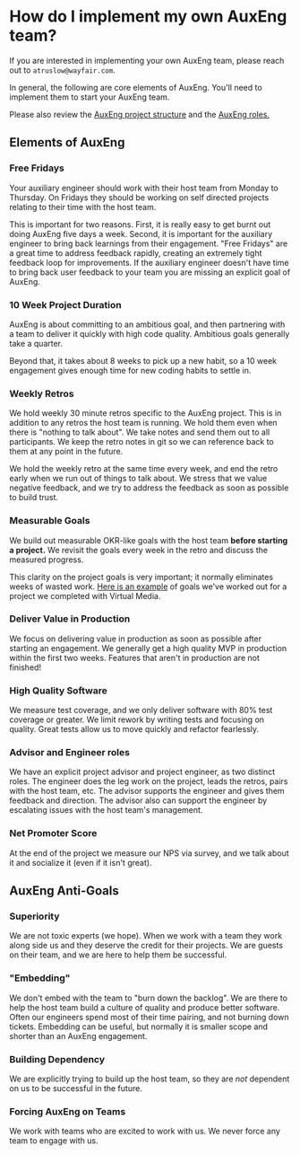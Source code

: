 
# How do I implement my own AuxEng team?

If you are interested in implementing your own AuxEng team, please reach out to `atruslow@wayfair.com`.

In general, the following are core elements of AuxEng. You'll need to implement them to start your AuxEng team. 

Please also review the [AuxEng project structure](../running_engagements/overview.md) and the [AuxEng roles.](../running_engagements/roles.md)

## Elements of AuxEng

### Free Fridays

Your auxiliary engineer should work with their host team from Monday to Thursday. 
On Fridays they should be working on self directed projects relating to their time with the host team.

This is important for two reasons. First, it is really easy to get burnt out doing AuxEng five days a week.
Second, it is important for the auxiliary engineer to bring back learnings from their engagement.
"Free Fridays" are a great time to address feedback rapidly, creating an extremely tight feedback loop for improvements.
If the auxiliary engineer doesn't have time to bring back user feedback to your team you are missing an explicit goal of AuxEng.

### 10 Week Project Duration

AuxEng is about committing to an ambitious goal, and then partnering with a team to deliver it quickly with high code quality. Ambitious goals generally take a quarter. 

Beyond that, it takes about 8 weeks to pick up a new habit, so a 10 week engagement gives enough time for new coding habits to settle in.

### Weekly Retros

We hold weekly 30 minute retros specific to the AuxEng project. This is in addition to any retros the host team is running. We hold them even when there is "nothing to talk about". We take notes and send them out to all participants. We keep the retro notes in git so we can reference back to them at any point in the future.

We hold the weekly retro at the same time every week, and end the retro early when we run out of things to talk about.
We stress that we value negative feedback, and we try to address the feedback as soon as possible to build trust. 

### Measurable Goals

We build out measurable OKR-like goals with the host team **before starting a project.** 
We revisit the goals every week in the retro and discuss the measured progress.

This clarity on the project goals is very important; it normally eliminates weeks of wasted work. 
[Here is an example](https://docs.google.com/document/d/1B7V_cuV_37koAvSh0GjdFEK7CJFje-jcwidKRzKJoMc/edit) of goals we've worked out for a project we completed with Virtual Media.

### Deliver Value in Production

We focus on delivering value in production as soon as possible after starting an engagement. 
We generally get a high quality MVP in production within the first two weeks.
Features that aren't in production are not finished!

### High Quality Software

We measure test coverage, and we only deliver software with 80% test coverage or greater.
We limit rework by writing tests and focusing on quality.
Great tests allow us to move quickly and refactor fearlessly. 

### Advisor and Engineer roles

We have an explicit project advisor and project engineer, as two distinct roles. 
The engineer does the leg work on the project, leads the retros, pairs with the host team, etc.
The advisor supports the engineer and gives them feedback and direction. 
The advisor also can support the engineer by escalating issues with the host team's management. 

### Net Promoter Score

At the end of the project we measure our NPS via survey, and we talk about it and socialize it (even if it isn't great).

## AuxEng Anti-Goals

### Superiority 

We are not toxic experts (we hope).
When we work with a team they work along side us and they deserve the credit for their projects.
We are guests on their team, and we are here to help them be successful.

### "Embedding"

We don't embed with the team to "burn down the backlog". 
We are there to help the host team build a culture of quality and produce better software.
Often our engineers spend most of their time pairing, and not burning down tickets.
Embedding can be useful, but normally it is smaller scope and shorter than an AuxEng engagement. 

### Building Dependency

We are explicitly trying to build up the host team, so they are *not* dependent on us to be successful in the future. 

### Forcing AuxEng on Teams

We work with teams who are excited to work with us.
We never force any team to engage with us. 


